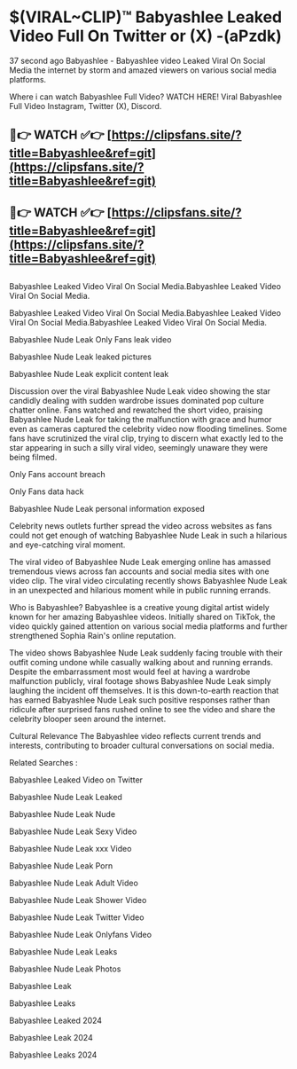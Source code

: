 # $(VIRAL~CLIP)™ Babyashlee Leaked Video Full On Twitter or (X) -(aPzdk)
37 second ago Babyashlee - Babyashlee video Leaked Viral On Social Media the internet by storm and amazed viewers on various social media platforms.

Where i can watch Babyashlee Full Video? WATCH HERE! Viral Babyashlee Full Video Instagram, Twitter (X), Discord.

## 🔴👉 WATCH ✅👉 [https://clipsfans.site/?title=Babyashlee&ref=git](https://clipsfans.site/?title=Babyashlee&ref=git)
## 🔴👉 WATCH ✅👉 [https://clipsfans.site/?title=Babyashlee&ref=git](https://clipsfans.site/?title=Babyashlee&ref=git)
##
Babyashlee Leaked Video Viral On Social Media.Babyashlee Leaked Video Viral On Social Media.

Babyashlee Leaked Video Viral On Social Media.Babyashlee Leaked Video Viral On Social Media.Babyashlee Leaked Video Viral On Social Media.

Babyashlee Nude Leak Only Fans leak video

Babyashlee Nude Leak leaked pictures

Babyashlee Nude Leak explicit content leak

Discussion over the viral Babyashlee Nude Leak video showing the star candidly dealing with sudden wardrobe issues dominated pop culture chatter online. Fans watched and rewatched the short video, praising Babyashlee Nude Leak for taking the malfunction with grace and humor even as cameras captured the celebrity video now flooding timelines. Some fans have scrutinized the viral clip, trying to discern what exactly led to the star appearing in such a silly viral video, seemingly unaware they were being filmed.


Only Fans account breach

Only Fans data hack

Babyashlee Nude Leak personal information exposed

Celebrity news outlets further spread the video across websites as fans could not get enough of watching Babyashlee Nude Leak in such a hilarious and eye-catching viral moment.


The viral video of Babyashlee Nude Leak emerging online has amassed tremendous views across fan accounts and social media sites with one video clip. The viral video circulating recently shows Babyashlee Nude Leak in an unexpected and hilarious moment while in public running errands.


Who is Babyashlee? Babyashlee is a creative young digital artist widely known for her amazing Babyashlee videos. Initially shared on TikTok, the video quickly gained attention on various social media platforms and further strengthened Sophia Rain's online reputation.

The video shows Babyashlee Nude Leak suddenly facing trouble with their outfit coming undone while casually walking about and running errands. Despite the embarrassment most would feel at having a wardrobe malfunction publicly, viral footage shows Babyashlee Nude Leak simply laughing the incident off themselves. It is this down-to-earth reaction that has earned Babyashlee Nude Leak such positive responses rather than ridicule after surprised fans rushed online to see the video and share the celebrity blooper seen around the internet.

Cultural Relevance The Babyashlee video reflects current trends and interests, contributing to broader cultural conversations on social media.

Related Searches :

Babyashlee Leaked Video on Twitter

Babyashlee Nude Leak Leaked

Babyashlee Nude Leak Nude

Babyashlee Nude Leak Sexy Video

Babyashlee Nude Leak xxx Video

Babyashlee Nude Leak Porn

Babyashlee Nude Leak Adult Video

Babyashlee Nude Leak Shower Video

Babyashlee Nude Leak Twitter Video

Babyashlee Nude Leak Onlyfans Video

Babyashlee Nude Leak Leaks

Babyashlee Nude Leak Photos

Babyashlee Leak

Babyashlee Leaks

Babyashlee Leaked 2024

Babyashlee Leak 2024

Babyashlee Leaks 2024
